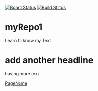 [![Board Status](https://daimler.visualstudio.com/065b30b0-cd4f-47a3-9710-975eaa676c19/b5ce1ebe-a8fd-42b5-81d2-803af9924128/_apis/work/boardbadge/c3aec19f-f536-4168-8827-160fb4f5840c)](https://daimler.visualstudio.com/065b30b0-cd4f-47a3-9710-975eaa676c19/_boards/board/t/b5ce1ebe-a8fd-42b5-81d2-803af9924128/Microsoft.RequirementCategory)
[![Build Status](https://daimler.visualstudio.com/TGeXtollo01/_apis/build/status/tgunst.myRepo1?branchName=master)](https://daimler.visualstudio.com/TGeXtollo01/_build/latest?definitionId=3293&branchName=master)

# myRepo1
Learn to know
my Text

# add another headline
having more text

[PageName](PAGE-NAME.md) 
